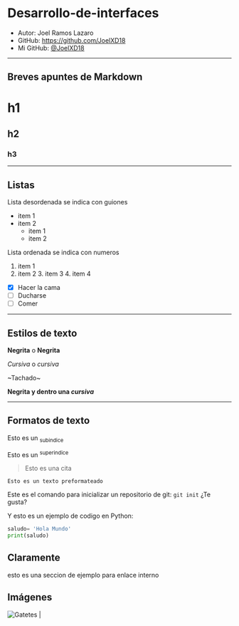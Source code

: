 # Desarrollo-de-interfaces

- Autor: Joel Ramos Lazaro
- GitHub: https://github.com/JoelXD18
- Mi GitHub: [@JoelXD18](https://github.com/JoelXD18)

---
  ## Breves apuntes de Markdown

  # h1
  ## h2
  ### h3
  
---
## Listas

Lista desordenada se indica con guiones
- item 1
- item 2
  - item 1
  - item 2

 Lista ordenada se indica con numeros 
 1. item 1
 2. item 2
    3. item 3
    4. item 4
   
- [x] Hacer la cama
- [ ] Ducharse
- [ ] Comer

---
## Estilos de texto
**Negrita** o __Negrita__

*Cursiva* o _cursiva_

~Tachado~

**Negrita y dentro una _cursiva_**

---
## Formatos de texto

Esto es un <sub>subindice<sub>

Esto es un <sup>superindice<sup>

> Esto es una cita

```
Esto es un texto preformateado
```

Este es el comando para inicializar un repositorio de git: `git init` ¿Te gusta?

Y esto es un ejemplo de codigo en Python:

```python
saludo= 'Hola Mundo'
print(saludo)
```

## Claramente 
esto es una seccion de ejemplo para enlace interno 

## Imágenes
![Gatetes |](https://encrypted-tbn0.gstatic.com/images?q=tbn:ANd9GcSNrF1Xji6sDRPdJDIEEQu4T5IwfAYIEcJsxg&s)
